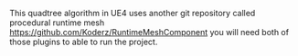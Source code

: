 This quadtree algorithm in UE4 uses another git repository called procedural runtime mesh
https://github.com/Koderz/RuntimeMeshComponent
you will need both of those plugins to able to run the project.